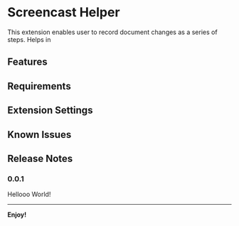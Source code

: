 # Screencast Helper

This extension enables user to record document changes as a series of steps. Helps in

## Features

## Requirements

## Extension Settings

## Known Issues

## Release Notes

### 0.0.1

Hellooo World!

---

**Enjoy!**
